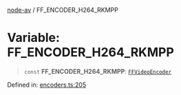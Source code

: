 [node-av](../globals.md) / FF\_ENCODER\_H264\_RKMPP

# Variable: FF\_ENCODER\_H264\_RKMPP

> `const` **FF\_ENCODER\_H264\_RKMPP**: [`FFVideoEncoder`](../type-aliases/FFVideoEncoder.md)

Defined in: [encoders.ts:205](https://github.com/seydx/av/blob/f8631fc881b394300b1479f511d55cf1c370a87f/src/constants/encoders.ts#L205)
